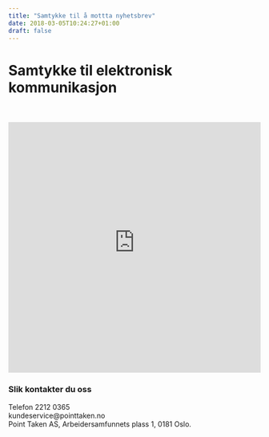 ```yaml
---
title: "Samtykke til å mottta nyhetsbrev"
date: 2018-03-05T10:24:27+01:00
draft: false
---
```


<div class="container">
    <div class="row">
        <div class="col-md-12 col-lg-8 mx-auto m-4">
            <div class="heading text-center mt-5 mb-2">
                <h1>Samtykke til elektronisk kommunikasjon</h1>
            </div>
            <br><br>
             <iframe src="http://analytics-eu.clickdimensions.com/pointtakenno-aaajs/pages/4f16l0gpeeipxganoirrlg.html" allowtransparency="true" width="100%" height="500px" type="text/html" frameborder="0" style="border:0"></iframe>
            <br>
            <h3>Slik kontakter du oss</h3>
            <p>Telefon 2212 0365<br>
            kundeservice@pointtaken.no<br>
            Point Taken AS, Arbeidersamfunnets plass 1, 0181 Oslo.
            </p>
        </div>
    </div>
</div>



 
  
